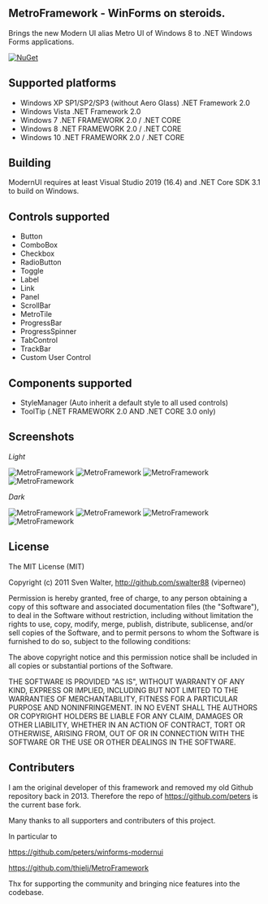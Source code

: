 MetroFramework - WinForms on steroids.
--------------------------------------

Brings the new Modern UI alias Metro UI of Windows 8 to .NET Windows Forms applications. 

[![NuGet](https://img.shields.io/nuget/v/modernui.svg)](https://www.nuget.org/packages/modernui)

Supported platforms
-------------------
* Windows XP SP1/SP2/SP3 (without Aero Glass) .NET Framework 2.0
* Windows Vista .NET Framework 2.0 
* Windows 7 .NET FRAMEWORK 2.0 / .NET CORE  
* Windows 8 .NET FRAMEWORK 2.0 / .NET CORE
* Windows 10 .NET FRAMEWORK 2.0 / .NET CORE

Building
-------------------

ModernUI requires at least Visual Studio 2019 (16.4) and .NET Core SDK 3.1 to build on Windows.

Controls supported
------------------
* Button
* ComboBox
* Checkbox
* RadioButton
* Toggle
* Label
* Link
* Panel
* ScrollBar
* MetroTile
* ProgressBar
* ProgressSpinner
* TabControl
* TrackBar
* Custom User Control

Components supported
--------------------
* StyleManager (Auto inherit a default style to all used controls)
* ToolTip (.NET FRAMEWORK 2.0 AND .NET CORE 3.0 only)

Screenshots
-----------
*Light*

![MetroFramework](http://i.imgur.com/8Yk1BiN.png)
![MetroFramework](http://i.imgur.com/qjwRg5z.png)
![MetroFramework](http://i.imgur.com/3S7NPLQ.png)
![MetroFramework](http://i.imgur.com/ULRej3C.png)

*Dark*

![MetroFramework](http://i.imgur.com/EddlvbX.png)
![MetroFramework](http://i.imgur.com/Djnjkti.png)
![MetroFramework](http://i.imgur.com/bI2c6kE.png)
![MetroFramework](http://i.imgur.com/7cxHl1Y.png)

License
-------

The MIT License (MIT)

Copyright (c) 2011 Sven Walter, http://github.com/swalter88 (viperneo)

Permission is hereby granted, free of charge, to any person obtaining a copy of 
this software and associated documentation files (the "Software"), to deal in the 
Software without restriction, including without limitation the rights to use, copy, 
modify, merge, publish, distribute, sublicense, and/or sell copies of the Software, 
and to permit persons to whom the Software is furnished to do so, subject to the 
following conditions:

The above copyright notice and this permission notice shall be included in 
all copies or substantial portions of the Software.

THE SOFTWARE IS PROVIDED "AS IS", WITHOUT WARRANTY OF ANY KIND, EXPRESS OR IMPLIED, 
INCLUDING BUT NOT LIMITED TO THE WARRANTIES OF MERCHANTABILITY, FITNESS FOR A 
PARTICULAR PURPOSE AND NONINFRINGEMENT. IN NO EVENT SHALL THE AUTHORS OR COPYRIGHT 
HOLDERS BE LIABLE FOR ANY CLAIM, DAMAGES OR OTHER LIABILITY, WHETHER IN AN ACTION OF 
CONTRACT, TORT OR OTHERWISE, ARISING FROM, OUT OF OR IN CONNECTION WITH THE SOFTWARE 
OR THE USE OR OTHER DEALINGS IN THE SOFTWARE.


Contributers
------------

I am the original developer of this framework and removed my old Github repository back in 2013. Therefore the repo of https://github.com/peters is the current base fork.


Many thanks to all supporters and contributers of this project. 


In particular to

https://github.com/peters/winforms-modernui

https://github.com/thielj/MetroFramework

Thx for supporting the community and bringing nice features into the codebase.
